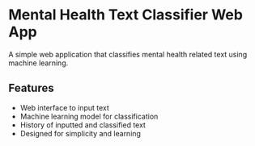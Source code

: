 # Mental Health Text Classifier Web App

A simple web application that classifies mental health related text using machine learning.

## Features

- Web interface to input text
- Machine learning model for classification
- History of inputted and classified text
- Designed for simplicity and learning
